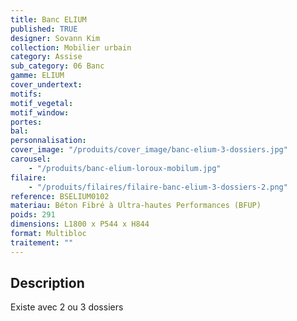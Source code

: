 ```yaml
---
title: Banc ELIUM
published: TRUE
designer: Sovann Kim
collection: Mobilier urbain
category: Assise
sub_category: 06 Banc
gamme: ELIUM
cover_undertext:
motifs:
motif_vegetal:
motif_window:
portes:
bal:
personnalisation:
cover_image: "/produits/cover_image/banc-elium-3-dossiers.jpg"
carousel:
    - "/produits/banc-elium-loroux-mobilum.jpg"
filaire:
    - "/produits/filaires/filaire-banc-elium-3-dossiers-2.png"
reference: BSELIUM0102
materiau: Béton Fibré à Ultra-hautes Performances (BFUP)
poids: 291
dimensions: L1800 x P544 x H844
format: Multibloc
traitement: ""
---
```


## Description

Existe avec 2 ou 3 dossiers
